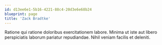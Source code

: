 ```yaml
---
id: d13ee6e1-5b16-4221-88c4-20d3e6e68b24
blueprint: page
title: 'Zack Bradtke'
---
```

Ratione qui ratione doloribus exercitationem labore. Minima ut iste aut libero perspiciatis laborum pariatur repudiandae. Nihil veniam facilis et deleniti.
